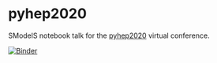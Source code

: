 # pyhep2020

SModelS notebook talk for the [pyhep2020](https://indico.cern.ch/event/882824/) virtual conference.

[![Binder](https://mybinder.org/badge_logo.svg)](https://mybinder.org/v2/gh/SModelS/pyhep2020/master)
